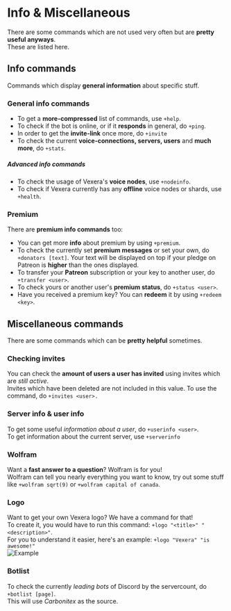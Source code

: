 # Info & Miscellaneous
There are some commands which are not used very often but are **pretty useful anyways**.<br/>
These are listed here.

## Info commands
Commands which display **general information** about specific stuff.

### General info commands
* To get a **more-compressed** list of commands, use `+help`.
* To check if the bot is online, or if it **responds** in general, do `+ping`.  
* In order to get the **invite-link** once more, do `+invite`
* To check the current **voice-connections, servers, users** and **much more**, do `+stats`.

##### Advanced info commands
* To check the usage of Vexera's **voice nodes**, use `+nodeinfo`.
* To check if Vexera currently has any **offline** voice nodes or shards, use `+health`.

### Premium
There are **premium info commands** too:  

* You can get more **info** about premium by using `+premium`.  
* To check the currently set **premium messages** or set your own, do `+donators [text]`. Your text will be displayed on top if your pledge on Patreon is **higher** than the ones displayed.
* To transfer your **Patreon** subscription or your key to another user, do `+transfer <user>`.
* To check yours or another user's **premium status**, do `+status <user>`.
* Have you received a premium key? You can **redeem** it by using `+redeem <key>`.

## Miscellaneous commands
There are some commands which can be **pretty helpful** sometimes.

### Checking invites
You can check the **amount of users a user has invited** using invites which are *still active*.<br/>
Invites which have been deleted are not included in this value. To use the command, do `+invites <user>.`

### Server info & user info
To get some useful *information about a user*, do `+userinfo <user>`.<br/>
To get information about the current server, use `+serverinfo`

### Wolfram
Want a **fast answer to a question**? Wolfram is for you!<br/>
Wolfram can tell you nearly everything you want to know, try out some stuff like `+wolfram sqrt(9)` or `+wolfram capital of canada`.

### Logo
Want to get your own Vexera logo? We have a command for that!<br/>
To create it, you would have to run this command: `+logo "<title>" "<description>"`.<br/>
For you to understand it easier, here's an example: `+logo "Vexera" "is awesome!"`<br/>
![Example](https://paste.vexera.io/65ff25.png)

### Botlist
To check the currently *leading bots* of Discord by the servercount, do `+botlist [page]`.<br/> 
This will use *Carbonitex* as the source.